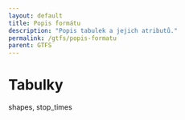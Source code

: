 ```yaml
---
layout: default
title: Popis formátu
description: "Popis tabulek a jejich atributů."
permalink: /gtfs/popis-formatu
parent: GTFS
---
```


# Tabulky

shapes, stop_times
